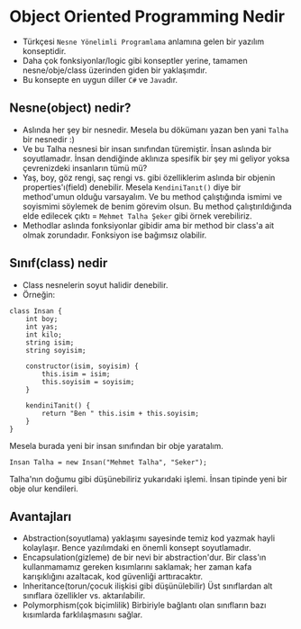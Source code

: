 <h1>Object Oriented Programming Nedir</h1>

- Türkçesi `Nesne Yönelimli Programlama` anlamına gelen bir yazılım konseptidir.
- Daha çok fonksiyonlar/logic gibi konseptler yerine, tamamen nesne/obje/class üzerinden giden bir yaklaşımdır.
- Bu konsepte en uygun diller `C#` ve `Java`dır.

## Nesne(object) nedir?
- Aslında her şey bir nesnedir. Mesela bu dökümanı yazan ben yani `Talha` bir nesnedir :)
- Ve bu Talha nesnesi bir insan sınıfından türemiştir. İnsan aslında bir soyutlamadır. İnsan dendiğinde aklınıza spesifik bir şey mi geliyor yoksa çevrenizdeki insanların tümü mü?
- Yaş, boy, göz rengi, saç rengi vs. gibi özelliklerim aslında bir objenin properties'ı(field) denebilir. Mesela `KendiniTanıt()` diye bir method'umun olduğu varsayalım.
Ve bu method çalıştığında ismimi ve soyismimi söylemek de benim görevim olsun. Bu method çalıştırıldığında elde edilecek çıktı = `Mehmet Talha Şeker` gibi örnek verebiliriz.
- Methodlar aslında fonksiyonlar gibidir ama bir method bir class'a ait olmak zorundadır. Fonksiyon ise bağımsız olabilir.

## Sınıf(class) nedir
- Class nesnelerin soyut halidir denebilir.
- Örneğin: 
```
class Insan {
    int boy;
    int yas;
    int kilo;
    string isim;
    string soyisim;
    
    constructor(isim, soyisim) {
        this.isim = isim;
        this.soyisim = soyisim;
    }
    
    kendiniTanit() {
        return "Ben " this.isim + this.soyisim;
    }
}
```
Mesela burada yeni bir insan sınıfından bir obje yaratalım.
```
Insan Talha = new Insan("Mehmet Talha", "Seker");
```
Talha'nın doğumu gibi düşünebiliriz yukarıdaki işlemi. İnsan tipinde yeni bir obje olur kendileri.


## Avantajları
- Abstraction(soyutlama) yaklaşımı sayesinde temiz kod yazmak hayli kolaylaşır. Bence yazılımdaki en önemli konsept soyutlamadır.
- Encapsulation(gizleme) de bir nevi bir abstraction'dur. Bir class'ın kullanmamamız gereken kısımlarını saklamak; her zaman kafa karışıklığını azaltacak, kod güvenliği arttıracaktır.
- Inheritance(torun/çocuk ilişkisi gibi düşünülebilir) Üst sınıflardan alt sınıflara özellikler vs. aktarılabilir.  
- Polymorphism(çok biçimlilik) Birbiriyle bağlantı olan sınıfların bazı kısımlarda farklılaşmasını sağlar.